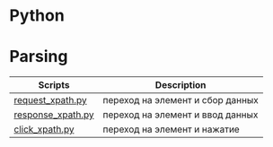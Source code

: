 Python
==================
Parsing
==================
| Scripts                                              | Description                           |
| ---------------------------------------------------- | --------------------------------------|
| [request_xpath.py](parsing/request_xpath.py)         | переход на элемент и сбор данных      |
| [response_xpath.py](parsing/response_xpath.py)       | переход на элемент и ввод данных      |
| [click_xpath.py](parsing/click_xpath.py)             | переход на элемент и нажатие          |
